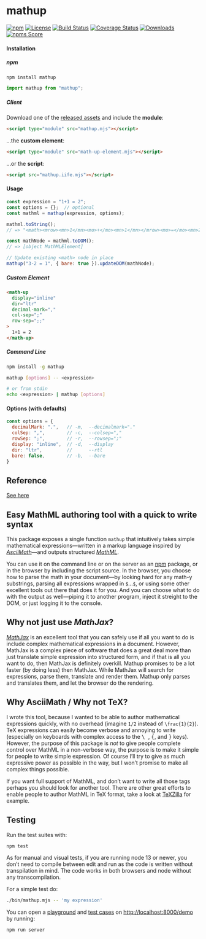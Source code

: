 mathup
======

[![npm](https://img.shields.io/npm/v/mathup.svg)](https://www.npmjs.com/package/mathup)
[![License](https://img.shields.io/npm/l/mathup)](LICENSE)
[![Build Status](https://github.com/runarberg/mathup/actions/workflows/ci.yml/badge.svg?branch=main)](https://github.com/runarberg/mathup/actions/workflows/ci.yml?query=branch%3Amain)
[![Coverage Status](https://coveralls.io/repos/github/runarberg/mathup/badge.svg)](https://coveralls.io/github/runarberg/mathup)
[![Downloads](https://img.shields.io/npm/dm/mathup)](https://npm-stat.com/charts.html?package=mathup)  
[![npms Score](https://badges.npms.io/mathup.svg)](https://api.npms.io/v2/package/mathup)

#### Installation ####

##### npm #####

```bash
npm install mathup
```

```js
import mathup from "mathup";
```

##### Client #####

Download one of the [released assets](https://github.com/runarberg/mathup/releases)
and include the **module**:

```html
<script type="module" src="mathup.mjs"></script>
```

…the **custom element**:

```html
<script type="module" src="math-up-element.mjs"></script>
```

…or the **script**:

```html
<script src="mathup.iife.mjs"></script>
```

#### Usage ####

```js
const expression = "1+1 = 2";
const options = {};  // optional
const mathml = mathup(expression, options);

mathml.toString();
// => "<math><mrow><mn>1</mn><mo>+</mo><mn>1</mn></mrow><mo>=</mo><mn>2</mn></math>"

const mathNode = mathml.toDOM();
// => [object MathMLElement]

// Update existing <math> node in place
mathup("3-2 = 1", { bare: true }).updateDOM(mathNode);
```


##### Custom Element #####

```html
<math-up
  display="inline"
  dir="ltr"
  decimal-mark=","
  col-sep=";"
  row-sep=";;"
>
  1+1 = 2
</math-up>
```

##### Command Line #####

```bash
npm install -g mathup

mathup [options] -- <expression>

# or from stdin
echo <expression> | mathup [options]
```

#### Options (with defaults) ####

```js
const options = {
  decimalMark: ".",   // -m,  --decimalmark="."
  colSep: ",",        // -c,  --colsep=","
  rowSep: ";",        // -r,  --rowsep=";"
  display: "inline",  // -d,  --display
  dir: "ltr",         //      --rtl
  bare: false,        // -b,  --bare
}
```

Reference
---------

[See here](http://runarberg.github.io/mathup/#reference)


Easy MathML authoring tool with a quick to write syntax
-------------------------------------------------------

This package exposes a single function `mathup` that intuitively takes
simple mathematical expressions—written in a markup language inspired
by [*AsciiMath*](http://asciimath.org/)—and outputs structured
[*MathML*](http://www.w3.org/Math/).

You can use it on the command line or on the server as an
[npm](https://npmjs.com) package, or in the browser by including the
script source. In the browser, you choose how to parse the math in
your document—by looking hard for any math-y substrings, parsing all
expressions wrapped in `$`…`$`, or using some other excellent tools out
there that does it for you. And you can choose what to do with the
output as well—piping it to another program, inject it streight to the
DOM, or just logging it to the console.


Why not just use *MathJax*?
---------------------------

[*MathJax*](http://www.mathjax.org/) is an excellent tool that you can
safely use if all you want to do is include complex mathematical
expressions in a document. However, MathJax is a complex piece of
software that does a great deal more than just translate simple
expression into structured form, and if that is all you want to do,
then MathJax is definitely overkill. Mathup promises to be a lot
faster (by doing less) then MathJax. While MathJax will search for
expressions, parse them, translate and render them. Mathup only parses
and translates them, and let the browser do the rendering.


Why AsciiMath / Why not TeΧ?
----------------------------

I wrote this tool, because I wanted to be able to author mathematical
expressions quickly, with no overhead (imagine `1/2` instead of
`\frac{1}{2}`). TeΧ expressions can easily become verbose and annoying
to write (especially on keyboards with complex access to the
<kbd> \ </kbd>, <kbd>{</kbd>, and <kbd>}</kbd> keys). However, the
purpose of this package is *not* to give people complete control over
MathML in a non-verbose way, the purpose is to make it simple for
people to write simple expression. Of course I’ll try to give as much
expressive power as possible in the way, but I won’t promise to make
all complex things possible.

If you want full support of MathML, and don’t want to write all those
tags perhaps you should look for another tool. There are other great
efforts to enable people to author MathML in TeX format, take a look
at [TeXZilla](https://github.com/fred-wang/TeXZilla) for example.


Testing
-------

Run the test suites with:

```bash
npm test
```

As for manual and visual tests, if you are running node 13 or newer,
you don’t need to compile between edit and run as the code is written
without transpilation in mind. The code works in both browsers and
node without any transcompilation.

For a simple test do:

```bash
./bin/mathup.mjs -- 'my expression'
```

You can open a
[playground](http://localhost:8000/demo/playground.html) and [test
cases](http://localhost:8000/demo/test-cases.html) on
<http://localhost:8000/demo> by running:

```bash
npm run server
```
